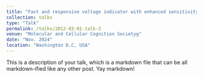 ```yaml
---
title: "Fast and responsive voltage indicator with enhanced sensitivity for unitary synaptic events"
collection: talks
type: "Talk"
permalink: /talks/2012-03-01-talk-2
venue: "Molecular and Cellular Cognition Societyg"
date: "Nov. 2024"
location: "Washington D.C, USA"
---
```


This is a description of your talk, which is a markdown file that can be all markdown-ified like any other post. Yay markdown!
